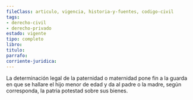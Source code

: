 ```yaml
---
fileClass: articulo, vigencia, historia-y-fuentes, codigo-civil
tags:
- derecho-civil
- derecho-privado
estado: vigente
tipo: completo
libro:
titulo:
parrafo:
corriente-juridica:
---
```

La determinación legal de la paternidad o maternidad pone fin a la guarda en que se hallare el hijo menor de edad y da al padre o la madre, según corresponda, la patria potestad sobre sus bienes.